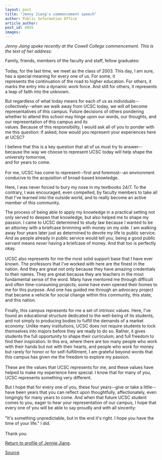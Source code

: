 ```yaml
---
layout: post
title: "Jenny Jiang's commencement speech"
author: Public Information Office
article_author: 
post_id: 4035
images:
---
```


<p>
  <i>Jenny Jiang spoke recently at the Cowell College commencement. This is the text of her address:</i>
</p>
<p>
  Family, friends, members of the faculty and staff, fellow graduates:<br>
  <br>
  Today, for the last time, we meet as the class of 2003. This day, I am sure, has a special meaning for every one of us. For some, it<br>
  represents the continuation of the road to higher education. For others, it marks the entry into a dynamic work force. And still for others, it represents a leap of faith into the unknown.
</p>
<p>
  But regardless of what today means for each of us as individuals--collectively--when we walk away from UCSC today, we will <i>all</i> become representatives of this campus. Future decisions of others pondering whether to attend this school may hinge upon our words, our thoughts, and our representation of this campus and its<br>
  values. Because of this responsibility, I would ask all of you to ponder with me this question: if asked, how would you represent your experiences here at UCSC?
</p>
<p>
  I believe that this is a key question that all of us must try to answer--because the way we choose to represent UCSC today will help shape the university tomorrow,<br>
  and for years to come.<br>
  <br>
  For me, UCSC has come to represent--first and foremost--an environment conducive to the acquisition of broad-based knowledge.<br>
</p>
<p>
  Here, I was never forced to bury my nose in my textbooks 24/7. To the contrary, I was encouraged, even compelled, by faculty members to take all that I've learned into the outside world, and to really become an active member of this community.
</p>
<p>
  The process of being able to apply my knowledge in a practical setting not only served to deepen that knowledge, but also helped me to shape my passion. I came to UCSC determined to study law because I wanted to be an attorney with a briefcase brimming with money on my side. I am walking away four years later just as determined to devote my life to public service. And as people already in public service would tell you, being a good public servant means <i>never</i> having a briefcase of money. And that too is perfectly okay.<br>
  <br>
  UCSC also represents for me the most solid support base that I have ever known. The professors that I've worked with here are the finest in the nation. And they are great not only because they have amazing credentials to their names. They are great because they are teachers in the most fundamental sense of the word. Many have mentored me through difficult and often time-consuming projects; some have even opened their homes to me for this purpose. And one has guided me through an advocacy project that became a vehicle for social change within this community, this state, and this nation.<br>
  <br>
  Finally, this campus represents for me a set of intrinsic values. Here, I've found an educational structure dedicated to the well-being of its students, and not simply to producing bodies to fulfill the demands of a market economy. Unlike many institutions, UCSC does not require students to lock themselves into majors before they are ready to do so. Rather, it gives students the full opportunity to shape their curriculum; and full freedom to find their inspiration. In this era, where there are too many people who work with their hands but not with their hearts, and people who work for money but rarely for honor or for self-fulfillment, I am grateful beyond words that this campus has given me the freedom to explore my passion.<br>
  <br>
  These are the values that UCSC represents for me, and these values have helped to make my experience here special. I know that for many of you, UCSC represents something very different.
</p>
<p>
  But I hope that for every one of you, these four years--give or take a little--have been years that you can reflect upon thoughtfully, affectionately, even longingly for many years to come. And when that future UCSC student comes to you, eager to hear your representation of our campus, I hope that every one of you will be able to say proudly and with all sincerity:<br>
  <br>
  "It's something unpredictable, but in the end it's right. I hope you have the time of your life." I did.<br>
  <br>
  Thank you.<i><br></i>
</p>
<p>
  <a href="http://www.ucsc.edu/currents/02-03/06-23/jiang.html">Return to profile of Jennie Jiang</a>.<br>
</p>
<p><a href="http://www1.ucsc.edu/currents/02-03/06-23/jiang_speech.html" title="Permalink to jiang_speech">Source</a></p>
